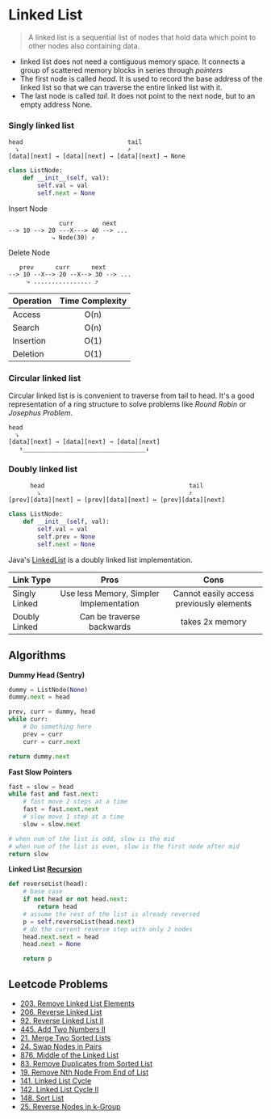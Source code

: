 # Linked List

> A linked list is a sequential list of nodes that hold data which point to other nodes also containing data.

- linked list does not need a contiguous memory space. It connects a group of scattered memory blocks in series through _pointers_
- The first node is called _head_. It is used to record the base address of the linked list so that we can traverse the entire linked list with it.
- The last node is called _tail_. It does not point to the next node, but to an empty address None.

### Singly linked list

```
head                             tail
  ⤵                              ⤴
[data][next] → [data][next] → [data][next] → None
```

```py
class ListNode:
    def __init__(self, val):
        self.val = val
        self.next = None
```

Insert Node
```
              curr        next
--> 10 --> 20 ---X---> 40 --> ...
            ⤷ Node(30) ⤴
```

Delete Node
```
   prev      curr      next
--> 10 --X--> 20 --X--> 30 --> ...
     ⤷ ................ ⤴
```

| Operation  | Time Complexity |
| ---------- | :-------------: |
| Access     | O(n)            |
| Search     | O(n)            |
| Insertion  | O(1)            |
| Deletion   | O(1)            |

### Circular linked list

Circular linked list is is convenient to traverse from tail to head. It's a good representation of a ring structure to solve problems like _Round Robin_ or _Josephus Problem_.

```
head
  ⤵
[data][next] → [data][next] → [data][next]
   ↑__________________________________↓

```

### Doubly linked list

```
      head                                        tail
        ⤵                                         ⤴
[prev][data][next] ↔ [prev][data][next] ↔ [prev][data][next]
```

```py
class ListNode:
    def __init__(self, val):
        self.val = val
        self.prev = None
        self.next = None
```

Java's [LinkedList](https://github.com/openjdk/jdk/blob/master/src/java.base/share/classes/java/util/LinkedList.java) is a doubly linked list implementation.

| Link Type     | Pros                                    | Cons                                     |
| --------------| :-------------------------------------: | :--------------------------------------: |
| Singly Linked | Use less Memory, Simpler Implementation | Cannot easily access previously elements |
| Doubly Linked | Can be traverse backwards               | takes 2x memory                          |

## Algorithms

**Dummy Head (Sentry)**
```py
dummy = ListNode(None)
dummy.next = head

prev, curr = dummy, head
while curr:
    # Do something here
    prev = curr
    curr = curr.next

return dummy.next
```

**Fast Slow Pointers**
```py
fast = slow = head
while fast and fast.next:
    # fast move 2 steps at a time
    fast = fast.next.next
    # slow move 1 step at a time
    slow = slow.next

# when num of the list is odd, slow is the mid
# when num of the list is even, slow is the first node after mid
return slow
```

**Linked List [Recursion](<./3.1 Recursion.md>)**
```py
def reverseList(head):
    # base case
    if not head or not head.next:
        return head
    # assume the rest of the list is already reversed
    p = self.reverseList(head.next)
    # do the current reverse step with only 2 nodes
    head.next.next = head
    head.next = None

    return p
```

## Leetcode Problems

- [203. Remove Linked List Elements](https://leetcode.com/problems/remove-linked-list-elements/)
- [206. Reverse Linked List](https://leetcode.com/problems/reverse-linked-list/)
- [92. Reverse Linked List II](https://leetcode.com/problems/reverse-linked-list-ii/)
- [445. Add Two Numbers II](https://leetcode.com/problems/add-two-numbers-ii/)
- [21. Merge Two Sorted Lists](https://leetcode.com/problems/merge-two-sorted-lists/)
- [24. Swap Nodes in Pairs](https://leetcode.com/problems/swap-nodes-in-pairs/)
- [876. Middle of the Linked List](https://leetcode.com/problems/middle-of-the-linked-list/)
- [83. Remove Duplicates from Sorted List](https://leetcode.com/problems/remove-duplicates-from-sorted-list/)
- [19. Remove Nth Node From End of List](https://leetcode.com/problems/remove-nth-node-from-end-of-list/)
- [141. Linked List Cycle](https://leetcode.com/problems/linked-list-cycle/)
- [142. Linked List Cycle II](https://leetcode.com/problems/linked-list-cycle-ii/)
- [148. Sort List](https://leetcode.com/problems/sort-list/)
- [25. Reverse Nodes in k-Group](https://leetcode.com/problems/reverse-nodes-in-k-group/)
